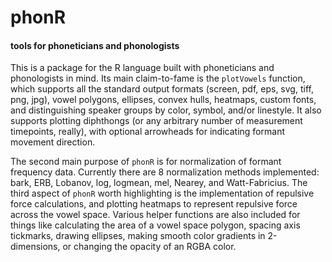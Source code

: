 # phonR
#### tools for phoneticians and phonologists

This is a package for the R language built with phoneticians and phonologists in mind. Its main claim-to-fame is the `plotVowels` function, which supports all the standard output formats (screen, pdf, eps, svg, tiff, png, jpg), vowel polygons, ellipses, convex hulls, heatmaps, custom fonts, and distinguishing speaker groups by color, symbol, and/or linestyle. It also supports plotting diphthongs (or any arbitrary number of measurement timepoints, really), with optional arrowheads for indicating formant movement direction.

The second main purpose of `phonR` is for normalization of formant frequency data. Currently there are 8 normalization methods implemented: bark, ERB, Lobanov, log, logmean, mel, Nearey, and Watt-Fabricius. The third aspect of `phonR` worth highlighting is the implementation of repulsive force calculations, and plotting heatmaps to represent repulsive force across the vowel space. Various helper functions are also included for things like calculating the area of a vowel space polygon, spacing axis tickmarks, drawing ellipses, making smooth color gradients in 2-dimensions, or changing the opacity of an RGBA color.

